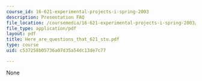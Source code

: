 ```yaml
---
course_id: 16-621-experimental-projects-i-spring-2003
description: Presentation FAQ
file_location: /coursemedia/16-621-experimental-projects-i-spring-2003/c537258b05736a07d35a54dc13de7c77_Here_are_questions_that_621_stu.pdf
file_type: application/pdf
layout: pdf
title: Here_are_questions_that_621_stu.pdf
type: course
uid: c537258b05736a07d35a54dc13de7c77

---
```

None